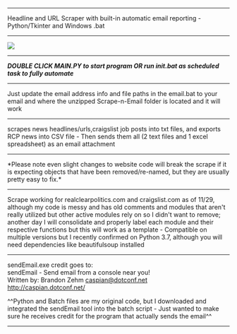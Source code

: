 <hr>Headline and URL Scraper with built-in automatic email reporting - Python/Tkinter and Windows .bat<br>

<hr><img src="http://cgfixit.com/img/scrapeNemail.png"><hr>

***DOUBLE CLICK MAIN.PY to start program OR run init.bat as scheduled task to fully automate***<hr>Just update the email address info and file paths in the email.bat to your email and where the unzipped Scrape-n-Email folder is located and it will work<hr>

scrapes news headlines/urls,craigslist job posts into txt files, and exports RCP news into CSV file - Then sends them all (2 text files and 1 excel spreadsheet) as an email attachment

<hr>*Please note even slight changes to website code will break the scrape if it is expecting objects that have been removed/re-named, but they are usually pretty easy to fix.*<hr>
Scrape working for realclearpolitics.com and craigslist.com as of 11/29, although my code is messy and has old comments and modules that aren't really utilized but other active modules rely on so I didn't want to remove; another day I will consolidate and properly label each module and their respective functions but this will work as a template - Compatible on multiple versions but I recently confirmed on Python 3.7, although you will need dependencies like beautifulsoup installed<hr>

sendEmail.exe credit goes to:<br>
sendEmail - Send email from a console near you!<br>
Written by: Brandon Zehm <caspian@dotconf.net><br>
http://caspian.dotconf.net/<br>

^^Python and Batch files are my original code, but I downloaded and integrated the sendEmail tool into the batch script - Just wanted to make sure he receives credit for the program that actually sends the email^^<HR>
